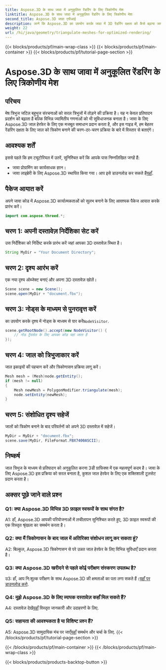 ```yaml
---
title: Aspose.3D के साथ जावा में अनुकूलित रेंडरिंग के लिए त्रिकोणीय मेश
linktitle: Aspose.3D के साथ जावा में अनुकूलित रेंडरिंग के लिए त्रिकोणीय मेश
second_title: Aspose.3D जावा एपीआई
description: जानें कि Aspose.3D का उपयोग करके जावा में 3D रेंडरिंग दक्षता को कैसे बढ़ाया जाए। सर्वोत्तम प्रदर्शन के लिए जालों को त्रिभुजाकार करें।
weight: 22
url: /hi/java/geometry/triangulate-meshes-for-optimized-rendering/
---
```


{{< blocks/products/pf/main-wrap-class >}}
{{< blocks/products/pf/main-container >}}
{{< blocks/products/pf/tutorial-page-section >}}

# Aspose.3D के साथ जावा में अनुकूलित रेंडरिंग के लिए त्रिकोणीय मेश

## परिचय

मेष त्रिभुज जटिल बहुभुज संरचनाओं को सरल त्रिभुजों में तोड़ने की प्रक्रिया है। यह न केवल प्रतिपादन प्रदर्शन को बढ़ाता है बल्कि विभिन्न ज्यामितीय गणनाओं को भी सुविधाजनक बनाता है। जावा के लिए Aspose.3D जाल हेरफेर के लिए एक मजबूत समाधान प्रदान करता है, और इस गाइड में, हम बेहतर रेंडरिंग दक्षता के लिए जाल को त्रिकोण बनाने की चरण-दर-चरण प्रक्रिया के बारे में विस्तार से बताएंगे।

## आवश्यक शर्तें

इससे पहले कि हम ट्यूटोरियल में उतरें, सुनिश्चित करें कि आपके पास निम्नलिखित जगहें हैं:

- जावा प्रोग्रामिंग का कार्यसाधक ज्ञान।
-  जावा लाइब्रेरी के लिए Aspose.3D स्थापित किया गया। आप इसे डाउनलोड कर सकते हैं[यहाँ](https://releases.aspose.com/3d/java/).

## पैकेज आयात करें

अपने जावा कोड में Aspose.3D कार्यात्मकताओं को सुलभ बनाने के लिए आवश्यक पैकेज आयात करके प्रारंभ करें।

```java
import com.aspose.threed.*;
```

## चरण 1: अपनी दस्तावेज़ निर्देशिका सेट करें

उस निर्देशिका को निर्दिष्ट करके प्रारंभ करें जहां आपका 3D दस्तावेज़ स्थित है।

```java
String MyDir = "Your Document Directory";
```

## चरण 2: दृश्य आरंभ करें

एक नया दृश्य ऑब्जेक्ट बनाएं और अपना 3D दस्तावेज़ खोलें।

```java
Scene scene = new Scene();
scene.open(MyDir + "document.fbx");
```

## चरण 3: नोड्स के माध्यम से पुनरावृत्त करें

 का उपयोग करके दृश्य में नोड्स के माध्यम से पार करें`NodeVisitor`.

```java
scene.getRootNode().accept(new NodeVisitor() {
    // नोड ट्रैवर्सल के लिए आपका कोड यहां जाता है
});
```

## चरण 4: जाल को त्रिभुजाकार करें

जाल इकाइयों की पहचान करें और त्रिकोणासन प्रक्रिया लागू करें।

```java
Mesh mesh = (Mesh)node.getEntity();
if (mesh != null)
{
    Mesh newMesh = PolygonModifier.triangulate(mesh);
    node.setEntity(newMesh);
}
```

## चरण 5: संशोधित दृश्य सहेजें

जालों को त्रिकोण बनाने के बाद परिवर्तनों को अपने 3D दस्तावेज़ में सहेजें।

```java
MyDir = MyDir + "document.fbx";
scene.save(MyDir, FileFormat.FBX7400ASCII);
```

## निष्कर्ष

जाल त्रिभुज के माध्यम से प्रतिपादन को अनुकूलित करना 3डी ग्राफिक्स में एक महत्वपूर्ण कदम है। जावा के लिए Aspose.3D इस प्रक्रिया को सरल बनाता है, कुशल जाल हेरफेर के लिए एक शक्तिशाली टूलसेट प्रदान करता है।

## अक्सर पूछे जाने वाले प्रश्न

### Q1: क्या Aspose.3D विभिन्न 3D फ़ाइल स्वरूपों के साथ संगत है?

A1: हाँ, Aspose.3D आपकी परियोजनाओं में लचीलापन सुनिश्चित करते हुए, 3D फ़ाइल स्वरूपों की एक विस्तृत श्रृंखला का समर्थन करता है।

### Q2: क्या मैं त्रिकोणासन के बाद जाल में अतिरिक्त संशोधन लागू कर सकता हूं?

A2: बिल्कुल, Aspose.3D त्रिकोणासन से परे उन्नत जाल हेरफेर के लिए विभिन्न सुविधाएँ प्रदान करता है।

### Q3: क्या Aspose.3D खरीदने से पहले कोई परीक्षण संस्करण उपलब्ध है?

 उ3: हाँ, आप नि:शुल्क परीक्षण के साथ Aspose.3D की क्षमताओं का पता लगा सकते हैं।[यहाँ पर डाउनलोड करो](https://releases.aspose.com/).

### Q4: मुझे Aspose.3D के लिए व्यापक दस्तावेज़ कहाँ मिल सकते हैं?

 A4: दस्तावेज़ देखें[यहाँ](https://reference.aspose.com/3d/java/) विस्तृत जानकारी और उदाहरणों के लिए.

### Q5: सहायता की आवश्यकता है या विशिष्ट प्रश्न हैं?

 A5: Aspose.3D सामुदायिक मंच पर जाएँ[यहाँ](https://forum.aspose.com/c/3d/18) समर्थन और चर्चा के लिए.
{{< /blocks/products/pf/tutorial-page-section >}}

{{< /blocks/products/pf/main-container >}}
{{< /blocks/products/pf/main-wrap-class >}}

{{< blocks/products/products-backtop-button >}}
